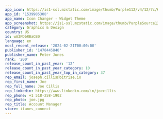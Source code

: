 ```yaml
---
app_icon: https://is1-ssl.mzstatic.com/image/thumb/Purple112/v4/12/7c/6c/127c6ccb-eb54-cc33-05bb-3e5313d50cba/ABAppIcon5-0-0-1x_U007epad-0-0-0-sRGB-85-220.png/1024x1024bb.png
app_id: '1539905300'
app_name: Icon Changer - Widget Theme
app_screenshot: https://is1-ssl.mzstatic.com/image/thumb/PurpleSource122/v4/27/74/42/277442c4-08db-75db-755e-21664475e559/e9d930d4-eee7-48a1-bd95-479233ee96f4_1242x2688_1__U2013_5.png/1242x2688bb.png
category: Graphics & Design
country: US
id: wA3PDbRBaCB0
language: en
most_recent_release: '2024-02-21T00:00:00'
publisher_id: '1470445840'
publisher_name: Peter Jones
rank: '200'
release_count_in_past_year: '12'
release_count_in_past_year_category: 10
release_count_in_past_year_top_in_category: 37
rep_email: joseph.cillis@bitrise.io
rep_first_name: Joe
rep_full_name: Joe Cillis
rep_linkedin: https://www.linkedin.com/in/joecillis
rep_phone: +1 518-258-1902
rep_photo: joe.jpg
rep_title: Account Manager
store: itunes_connect
---
```

